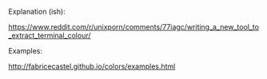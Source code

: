 Explanation (ish):

https://www.reddit.com/r/unixporn/comments/77iagc/writing_a_new_tool_to_extract_terminal_colour/


Examples:

http://fabricecastel.github.io/colors/examples.html

